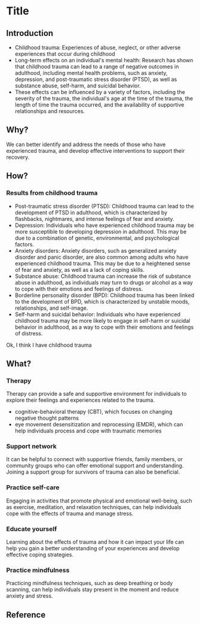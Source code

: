 # Title

## Introduction

* Childhood trauma: Experiences of abuse, neglect, or other adverse experiences that occur during childhood
* Long-term effects on an individual's mental health: Research has shown that childhood trauma can lead to a range of negative outcomes in adulthood, including mental health problems, such as anxiety, depression, and post-traumatic stress disorder (PTSD), as well as substance abuse, self-harm, and suicidal behavior.
* These effects can be influenced by a variety of factors, including the severity of the trauma, the individual's age at the time of the trauma, the length of time the trauma occurred, and the availability of supportive relationships and resources.

## Why?

We can better identify and address the needs of those who have experienced trauma, and develop effective interventions to support their recovery.

## How?

### Results from childhood trauma

* Post-traumatic stress disorder (PTSD): Childhood trauma can lead to the development of PTSD in adulthood, which is characterized by flashbacks, nightmares, and intense feelings of fear and anxiety.
* Depression: Individuals who have experienced childhood trauma may be more susceptible to developing depression in adulthood. This may be due to a combination of genetic, environmental, and psychological factors.
* Anxiety disorders: Anxiety disorders, such as generalized anxiety disorder and panic disorder, are also common among adults who have experienced childhood trauma. This may be due to a heightened sense of fear and anxiety, as well as a lack of coping skills.
* Substance abuse: Childhood trauma can increase the risk of substance abuse in adulthood, as individuals may turn to drugs or alcohol as a way to cope with their emotions and feelings of distress.
* Borderline personality disorder (BPD): Childhood trauma has been linked to the development of BPD, which is characterized by unstable moods, relationships, and self-image.
* Self-harm and suicidal behavior: Individuals who have experienced childhood trauma may be more likely to engage in self-harm or suicidal behavior in adulthood, as a way to cope with their emotions and feelings of distress.

Ok, I think I have childhood trauma

## What?

### Therapy

Therapy can provide a safe and supportive environment for individuals to explore their feelings and experiences related to the trauma.

* cognitive-behavioral therapy (CBT), which focuses on changing negative thought patterns
* eye movement desensitization and reprocessing (EMDR), which can help individuals process and cope with traumatic memories

### Support network

It can be helpful to connect with supportive friends, family members, or community groups who can offer emotional support and understanding. Joining a support group for survivors of trauma can also be beneficial.

### Practice self-care

Engaging in activities that promote physical and emotional well-being, such as exercise, meditation, and relaxation techniques, can help individuals cope with the effects of trauma and manage stress.

### Educate yourself

Learning about the effects of trauma and how it can impact your life can help you gain a better understanding of your experiences and develop effective coping strategies.

### Practice mindfulness

Practicing mindfulness techniques, such as deep breathing or body scanning, can help individuals stay present in the moment and reduce anxiety and stress.

## Reference


